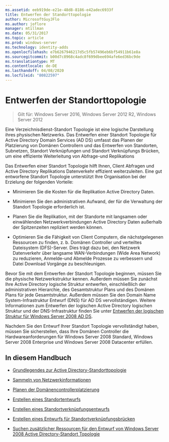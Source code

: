 ```yaml
---
ms.assetid: eeb919de-e21e-48d8-8186-e42adec6933f
title: Entwerfen der Standorttopologie
author: MicrosoftGuyJFlo
ms.author: joflore
manager: mtillman
ms.date: 05/31/2017
ms.topic: article
ms.prod: windows-server
ms.technology: identity-adds
ms.openlocfilehash: e7b6267946217d5c5fb57496eb6bf54911b61e8a
ms.sourcegitcommit: b00d7c8968c4adc8f699dbee694afe6ed36bc9de
ms.translationtype: MT
ms.contentlocale: de-DE
ms.lasthandoff: 04/08/2020
ms.locfileid: "80822597"
---
```

# <a name="designing-the-site-topology"></a>Entwerfen der Standorttopologie

>Gilt für: Windows Server 2016, Windows Server 2012 R2, Windows Server 2012

Eine Verzeichnisdienst-Standort Topologie ist eine logische Darstellung ihres physischen Netzwerks. Das Entwerfen einer Standort Topologie für Active Directory Domain Services (AD DS) umfasst das Planen der Platzierung von Domänen Controllern und das Entwerfen von Standorten, Subnetzen, Standort Verknüpfungen und Standort Verknüpfungs Brücken, um eine effiziente Weiterleitung von Abfrage-und Replikations  
  
Das Entwerfen einer Standort Topologie hilft Ihnen, Client Abfragen und Active Directory Replikations Datenverkehr effizient weiterzuleiten. Eine gut entworfene Standort Topologie unterstützt Ihre Organisation bei der Erzielung der folgenden Vorteile:  
  
-   Minimieren Sie die Kosten für die Replikation Active Directory Daten.  
  
-   Minimieren Sie den administrativen Aufwand, der für die Verwaltung der Standort Topologie erforderlich ist.  
  
-   Planen Sie die Replikation, mit der Standorte mit langsamen oder einwählenden Netzwerkverbindungen Active Directory Daten außerhalb der Spitzenzeiten repliziert werden können.  
  
-   Optimieren Sie die Fähigkeit von Client Computern, die nächstgelegenen Ressourcen zu finden, z. b. Domänen Controller und verteiltes Dateisystem (DFS)-Server. Dies trägt dazu bei, den Netzwerk Datenverkehr über langsame WAN-Verbindungen (Wide Area Network) zu reduzieren, Anmelde-und Abmelde Prozesse zu verbessern und Datei Download Vorgänge zu beschleunigen.  
  
Bevor Sie mit dem Entwerfen der Standort Topologie beginnen, müssen Sie die physische Netzwerkstruktur kennen. Außerdem müssen Sie zunächst Ihre Active Directory logische Struktur entwerfen, einschließlich der administrativen Hierarchie, des Gesamtstruktur Plans und des Domänen Plans für jede Gesamtstruktur. Außerdem müssen Sie den Domain Name System-Infrastruktur Entwurf (DNS) für AD DS vervollständigen. Weitere Informationen zum Entwerfen der logischen Active Directory logischen Struktur und der DNS-Infrastruktur finden Sie unter [Entwerfen der logischen Struktur für Windows Server 2008 AD DS](https://technet.microsoft.com/library/cc770806.aspx).  
  
Nachdem Sie den Entwurf Ihrer Standort Topologie vervollständigt haben, müssen Sie sicherstellen, dass Ihre Domänen Controller die Hardwareanforderungen für Windows Server 2008 Standard, Windows Server 2008 Enterprise und Windows Server 2008 Datacenter erfüllen.  
  
## <a name="in-this-guide"></a>In diesem Handbuch  
  
-   [Grundlegendes zur Active Directory-Standorttopologie](../../ad-ds/plan/Understanding-Active-Directory-Site-Topology.md)  
  
-   [Sammeln von Netzwerkinformationen](../../ad-ds/plan/Collecting-Network-Information.md)  
  
-   [Planen der Domänencontrollerplatzierung](../../ad-ds/plan/Planning-Domain-Controller-Placement.md)  
  
-   [Erstellen eines Standortentwurfs](../../ad-ds/plan/Creating-a-Site-Design.md)  
  
-   [Erstellen eines Standortverknüpfungsentwurfs](../../ad-ds/plan/Creating-a-Site-Link-Design.md)  
  
-   [Erstellen eines Entwurfs für Standortverknüpfungsbrücken](../../ad-ds/plan/Creating-a-Site-Link-Bridge-Design.md)  
  
-   [Suchen zusätzlicher Ressourcen für den Entwurf von Windows Server 2008 Active Directory-Standort Topologie](../../ad-ds/plan/Finding-Additional-Resources-for-Windows-Server-2008-Active-Directory-Site-Topology-Design.md)  
  



